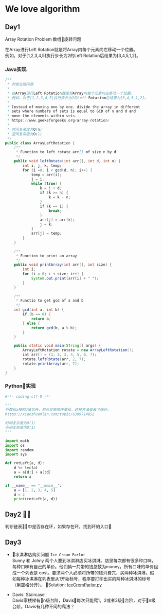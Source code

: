 # We love algorithm

## Day1
Array Rotation Problem
数组旋转问题

在Array进行Left Rotation就是将Array内每个元素向左移动一个位置。  
例如，对于[1,2,3,4,5]执行步长为2的Left Rotation后结果为[3,4,5,1,2]。

### Java实现
```Java
/**
 * 列表左旋问题
 * 
 * 在Array进行Left Rotation就是将Array内每个元素向左移动一个位置。
 * 例如，对于[1,2,3,4,5]执行步长为2的Left Rotation后结果为[3,4,5,1,2]。
 * 
 * Instead of moving one by one, divide the array in different
 * sets where numbers of sets is equal to GCD of n and d and 
 * move the elements within sets.
 * https://www.geeksforgeeks.org/array-rotation/
 * 
 * 时间复杂度为O(n)
 * 空间复杂度为O(1)
 */
public class ArrayLeftRotation {
    /**
     * Function to left rotate arr[] of size n by d
     */
    public void leftRotate(int arr[], int d, int n) {
        int i, j, k, temp;
        for (i =0; i < gcd(d, n); i++) {
            temp = arr[i];
            j = i;
            while (true) {
                k = j + d;
                if (k >= n) {
                    k = k - n;
                }
                if (k == i) {
                    break;
                }
                arr[j] = arr[k];
                j = k;
            }
            arr[j] = temp;
        }
    }

    /**
     * Function to print an array
     */
    public void printArray(int arr[], int size) {
        int i;
        for (i = 0; i < size; i++) {
            System.out.print(arr[i] + " ");
        }
    }

    /**
     * Functio to get gcd of a and b
     */
    int gcd(int a, int b) {
        if (b == 0) {
            return a;
        } else {
            return gcd(b, a % b);
        }
    }

    public static void main(String[] args) {
        ArrayLeftRotation rotate = new ArrayLeftRotation();
        int arr[] = {1, 2, 3, 4, 5, 6, 7};
        rotate.leftRotate(arr, 2, 7);
        rotate.printArray(arr, 7);
    }
}

```

### Python实现
```Python
#-*- coding:utf-8 -*-

""" 
将数组a按照d值切开，然后交换顺序重组。这种方法省去了循环。
https://xiaozhuanlan.com/topic/6309714852

时间复杂度为O(1）
空间复杂度为O(1)
"""

import math
import os
import random
import sys

def rotLeft(a, d):
    d %= len(a)
    a = a[d:] + a[:d]
    return a

if __name__ == "__main__":
    a = [1, 2, 3, 4, 5]
    d = 2
    print(rotLeft(a, d))
```

## Day2 
判断链表中是否存在环，如果存在环，找到环的入口


## Day3 
- 冰淇淋店购买问题  `Ice Cream Parlor`  
Sunny 和 Johny 两个人要到冰淇淋店买冰淇淋。店里每次都有很多种口味，每种口味有自己的单价。他们俩一共带的钱总数为money，所有口味的单价组成一个列表是 cost。要求两个人必须将所带的钱消费完，买两种冰淇淋。假如每种冰淇淋在列表里从1开始标号，程序要打印出买的两种冰淇淋的标号（用空格分开）。
Solution: [IceCremParlor.py](./day3/IceCreamParlor.py)

- Davis' Staircase  
Davis家楼梯有n级台阶，Davis每次只能爬1，2或者3级台阶，对于n级台阶，Davis有几种不同的爬法？